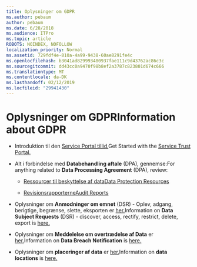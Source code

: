 ```yaml
---
title: Oplysninger om GDPR
ms.author: pebaum
author: pebaum
ms.date: 6/28/2018
ms.audience: ITPro
ms.topic: article
ROBOTS: NOINDEX, NOFOLLOW
localization_priority: Normal
ms.assetid: 729fdf4e-810a-4a99-9438-60ae8291fe4c
ms.openlocfilehash: b3041ad829993480937fae111c9d43762ac86c3c
ms.sourcegitcommit: dd43cc0a9470f98b8ef2a3787c823801d674c666
ms.translationtype: MT
ms.contentlocale: da-DK
ms.lasthandoff: 02/12/2019
ms.locfileid: "29941430"
---
```

# <a name="information-about-gdpr"></a><span data-ttu-id="d3954-102">Oplysninger om GDPR</span><span class="sxs-lookup"><span data-stu-id="d3954-102">Information about GDPR</span></span>

- <span data-ttu-id="d3954-103">Introduktion til den [Service Portal tillid.](https://servicetrust.microsoft.com/ViewPage/GDPRGetStarted)</span><span class="sxs-lookup"><span data-stu-id="d3954-103">Get Started with the [Service Trust Portal.](https://servicetrust.microsoft.com/ViewPage/GDPRGetStarted)</span></span>
    
- <span data-ttu-id="d3954-104">Alt i forbindelse med **Databehandling aftale** (DPA), gennemse:</span><span class="sxs-lookup"><span data-stu-id="d3954-104">For anything related to **Data Processing Agreement** (DPA), review:</span></span> 
    
  - [<span data-ttu-id="d3954-105">Ressourcer til beskyttelse af data</span><span class="sxs-lookup"><span data-stu-id="d3954-105">Data Protection Resources</span></span>](https://servicetrust.microsoft.com/ViewPage/TrustDocuments)
    
  - [<span data-ttu-id="d3954-106">Revisionsrapporterne</span><span class="sxs-lookup"><span data-stu-id="d3954-106">Audit Reports</span></span>](https://servicetrust.microsoft.com/ViewPage/MSComplianceGuide)
    
- <span data-ttu-id="d3954-107">Oplysninger om **Anmodninger om emnet** (DSR) - Oplev, adgang, berigtige, begrænse, slette, eksporten er [her.](https://docs.microsoft.com/microsoft-365/compliance/gdpr-dsr-office365)</span><span class="sxs-lookup"><span data-stu-id="d3954-107">Information on **Data Subject Requests** (DSR) - discover, access, rectify, restrict, delete, export is [here.](https://docs.microsoft.com/microsoft-365/compliance/gdpr-dsr-office365)</span></span>
    
- <span data-ttu-id="d3954-108">Oplysninger om **Meddelelse om overtrædelse af Data** er [her.](https://servicetrust.microsoft.com/ViewPage/GDPRBreach)</span><span class="sxs-lookup"><span data-stu-id="d3954-108">Information on **Data Breach Notification** is [here.](https://servicetrust.microsoft.com/ViewPage/GDPRBreach)</span></span>
    
- <span data-ttu-id="d3954-109">Oplysninger om **placeringer af data** er [her.](https://products.office.com/where-is-your-data-located?ms.officeurl=datamaps&amp;geo=All#All)</span><span class="sxs-lookup"><span data-stu-id="d3954-109">Information on **data locations** is [here.](https://products.office.com/where-is-your-data-located?ms.officeurl=datamaps&amp;geo=All#All)</span></span>
    

